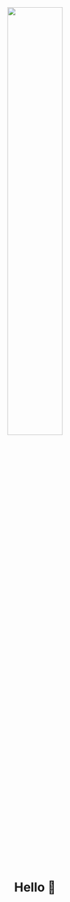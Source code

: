 
<div id="header" align="center">
  <img src="https://media.giphy.com/media/W9G8OK82R3dfO/giphy-downsized.gif" style="width:50%;height=20% "/>
  <h1 align="center">Hello 👋</h1>
  
</div>

